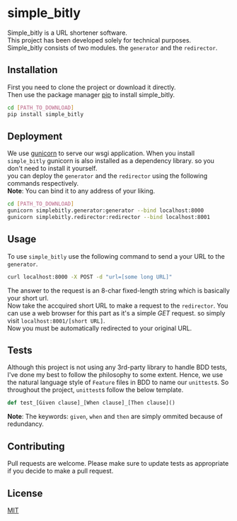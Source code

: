 # simple_bitly  
Simple_bitly is a URL shortener software.  
This project has been developed solely for technical purposes.  
Simple_bitly consists of two modules. the `generator` and the `redirector`.  

## Installation
First you need to clone the project or download it directly.  
Then use the package manager [pip](https://pip.pypa.io/en/stable/) to install simple_bitly.  

```bash
cd [PATH_TO_DOWNLOAD]
pip install simple_bitly
```

## Deployment
We use [gunicorn](https://gunicorn.org/) to serve our wsgi application. When you install `simple_bitly` gunicorn is
also installed as a dependency library. so you don't need to install it yourself.  
you can deploy the `generator` and the `redirector` using the following commands respectively.  
**Note**: You can bind it to any address of your liking.  
```bash
cd [PATH_TO_DOWNLOAD]
gunicorn simplebitly.generator:generator --bind localhost:8000
gunicorn simplebitly.redirector:redirector --bind localhost:8001
```

## Usage
To use `simple_bitly` use the following command to send a your URL to the `generator`.
```bash
curl localhost:8000 -X POST -d "url=[some long URL]"
```
The answer to the request is an 8-char fixed-length string which is basically your short url.  
Now take the accquired short URL to make a request to the `redirector`.
You can use a web browser for this part as it's a simple *GET* request.
so simply visit `localhost:8001/[short URL]`.  
Now you must be automatically redirected to your original URL.

## Tests
Although this project is not using any 3rd-party library to handle BDD tests, I've done my best to follow the philosophy 
to some extent. Hence, we use the natural language style of `Feature` files in BDD to name our `unittest`s.
So throughout the project, `unittest`s follow the below template.
```python
def test_[Given clause]_[When clause]_[Then clause]()
```
**Note**: The keywords: `given`, `when` and `then` are simply ommited because of redundancy.

## Contributing
Pull requests are welcome.
Please make sure to update tests as appropriate if you decide to make a pull request.

## License
[MIT](https://choosealicense.com/licenses/mit/)

